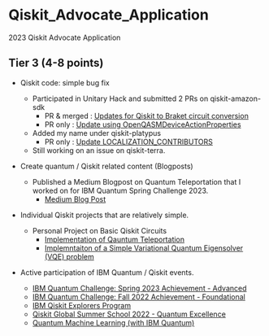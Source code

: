 # Qiskit_Advocate_Application
2023 Qiskit Advocate Application

## Tier 3 (4-8 points)

- Qiskit code: simple bug fix
	- Participated in Unitary Hack and submitted 2 PRs on qiskit-amazon-sdk 
		- PR & merged : [Updates for Qiskit to Braket circuit conversion](https://github.com/qiskit-community/qiskit-braket-provider/pull/97)
		- PR only : [Update using OpenQASMDeviceActionProperties](https://github.com/qiskit-community/qiskit-braket-provider/pull/98)
	- Added my name under qiskit-platypus
		- PR only : [Update LOCALIZATION_CONTRIBUTORS](https://github.com/Qiskit/platypus/pull/2105)
	- Still working on an issue on qiskit-terra. 
    
- Create quantum / Qiskit related content (Blogposts)
  - Published a Medium Blogpost on Quantum Teleportation that I worked on for IBM Quantum Spring Challenge 2023.
  	- [Medium Blog Post]()

- Individual Qiskit projects that are relatively simple.
    - Personal Project on Basic Qiskit Circuits 
        - [Implementation of Qauntum Teleportation](https://github.com/urihan/Quantum_Computing/blob/main/Qiskit/Algorithms/Teleportation.ipynb)
        - [Implemntaiton of a Simple Variational Quantum Eigensolver (VQE) problem](https://drive.google.com/file/d/12kHaY3HuE_FRj-KfXZbyMqKx6g9ollm1/view)

- Active participation of IBM Quantum / Qiskit events.
    - [IBM Quantum Challenge: Spring 2023 Achievement - Advanced](https://www.credly.com/badges/6a8e45a2-9c54-44d8-894a-f3e2e802d2af/public_url)
    - [IBM Quantum Challenge: Fall 2022 Achievement - Foundational](https://www.credly.com/badges/0f1bf304-6df8-458d-9126-23f21d79992d/public_url)
    - [IBM Qiskit Explorers Program](https://drive.google.com/file/d/1X-9YZuWGuyp7thG7uYiDTEG1Xfvo3Go2/view)
    - [Qiskit Global Summer School 2022 - Quantum Excellence](https://www.credly.com/badges/1023e4bd-0e30-4c69-ada9-af32a0b61005)
    - [Quantum Machine Learning (with IBM Quantum)](https://open.hpi.de/verify/xuder-nohot-rimad-sobid-gizyv)
